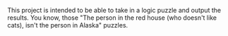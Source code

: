 This project is intended to be able to take in a logic puzzle and output the results.
You know, those "The person in the red house (who doesn't like cats), isn't the person in Alaska" puzzles.
